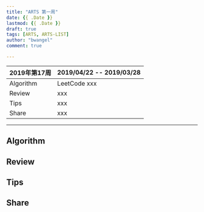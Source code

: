 ```yaml
---
title: "ARTS 第一周"
date: {{ .Date }}
lastmod: {{ .Date }}
draft: true
tags: [ARTS, ARTS-LIST]
author: "bwangel"
comment: true

---
```


2019年第17周|2019/04/22 -- 2019/03/28
---|---
Algorithm|LeetCode xxx
Review|xxx
Tips|xxx
Share|xxx

<!--more-->

---

## Algorithm

## Review

## Tips

## Share
